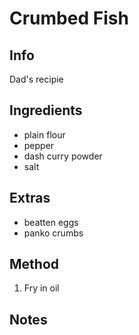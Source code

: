 # Crumbed Fish

## Info

Dad's recipie

## Ingredients

* plain flour
* pepper
* dash curry powder
* salt

## Extras

* beatten eggs
* panko crumbs

## Method

1. Fry in oil

## Notes
